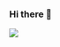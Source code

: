 ### Hi there 👋

<picture>
  <source
    srcset="https://github-readme-stats.vercel.app/api?username=omerfdev&show_icons=true&theme=dark"
    media="(prefers-color-scheme: dark-blue)"
  />
  <source
    srcset="https://github-readme-stats.vercel.app/api?username=omerfdev&show_icons=true"
    media="(prefers-color-scheme: light), (prefers-color-scheme: no-preference)"
  />
  <img src="https://github-readme-stats.vercel.app/api?username=omerfdev&show_icons=true" />
</picture>


<!--
**omerfdev/omerfdev** is a ✨ _special_ ✨ repository because its `README.md` (this file) appears on your GitHub profile.

Here are some ideas to get you started:

- 🔭 I’m currently working on .Net Environments
- 🌱 I’m currently learning .Net, Sql, Web..
- 👯 I’m looking to collaborate on ...
- 🤔 I’m looking for help with ...
- 💬 Ask me about ...
- 📫 How to reach me: ...
- 😄 Pronouns: ...
- ⚡ Fun fact: ...

-->

